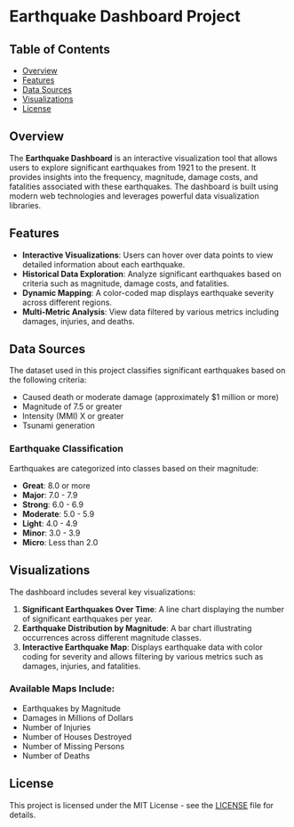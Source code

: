 # Earthquake Dashboard Project

## Table of Contents
- [Overview](#overview)
- [Features](#features)
- [Data Sources](#data-sources)
- [Visualizations](#visualizations)
- [License](#license)


## Overview
The **Earthquake Dashboard** is an interactive visualization tool that allows users to explore significant earthquakes from 1921 to the present. It provides insights into the frequency, magnitude, damage costs, and fatalities associated with these earthquakes. The dashboard is built using modern web technologies and leverages powerful data visualization libraries.

## Features
- **Interactive Visualizations**: Users can hover over data points to view detailed information about each earthquake.
- **Historical Data Exploration**: Analyze significant earthquakes based on criteria such as magnitude, damage costs, and fatalities.
- **Dynamic Mapping**: A color-coded map displays earthquake severity across different regions.
- **Multi-Metric Analysis**: View data filtered by various metrics including damages, injuries, and deaths.

## Data Sources
The dataset used in this project classifies significant earthquakes based on the following criteria:
- Caused death or moderate damage (approximately $1 million or more)
- Magnitude of 7.5 or greater
- Intensity (MMI) X or greater
- Tsunami generation

### Earthquake Classification
Earthquakes are categorized into classes based on their magnitude:
- **Great**: 8.0 or more
- **Major**: 7.0 - 7.9
- **Strong**: 6.0 - 6.9
- **Moderate**: 5.0 - 5.9
- **Light**: 4.0 - 4.9
- **Minor**: 3.0 - 3.9
- **Micro**: Less than 2.0

## Visualizations
The dashboard includes several key visualizations:
1. **Significant Earthquakes Over Time**: A line chart displaying the number of significant earthquakes per year.
2. **Earthquake Distribution by Magnitude**: A bar chart illustrating occurrences across different magnitude classes.
3. **Interactive Earthquake Map**: Displays earthquake data with color coding for severity and allows filtering by various metrics such as damages, injuries, and fatalities.

### Available Maps Include:
- Earthquakes by Magnitude
- Damages in Millions of Dollars
- Number of Injuries
- Number of Houses Destroyed
- Number of Missing Persons
- Number of Deaths

## License
This project is licensed under the MIT License - see the [LICENSE](link-to-license-file) file for details.

